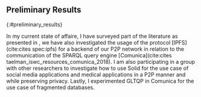 ##  Preliminary Results
{:#preliminary_results}

In my current state of affaire, I have surveyed part of the literature as presented in [](#litterature_review),
we have also investigated the usage of the protocol [IPFS](cite:cites spec:ipfs) for
a backend of our P2P network in relation to the communication of the SPARQL query engine [Comunica](cite:cites taelman_iswc_resources_comunica_2018).
I am also participating in a group with other researchers to investigate how to use Solid for the use case of social media applications
and medical applications in a  P2P manner and while preserving privacy.
Lastly, I experimented GLTQP in Comunica for the use case of fragmented databases.